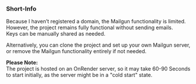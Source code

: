 ### Short-Info

Because I haven’t registered a domain, the Mailgun functionality is limited.  
However, the project remains fully functional without sending emails.  
Keys can be manually shared as needed.

Alternatively, you can clone the project and set up your own Mailgun server,  
or remove the Mailgun functionality entirely if not needed.

**Please Note:**  
The project is hosted on an OnRender server, 
so it may take 60-90 Seconds to start initially, 
as the server might be in a "cold start" state.
